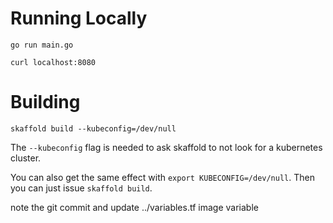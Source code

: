 # Running Locally
```
go run main.go

curl localhost:8080
```

# Building
```
skaffold build --kubeconfig=/dev/null
```
The `--kubeconfig` flag is needed to ask skaffold to not look for a kubernetes cluster.

You can also get the same effect with `export KUBECONFIG=/dev/null`.
Then you can just issue `skaffold build`.

note the git commit and update ../variables.tf  image variable
